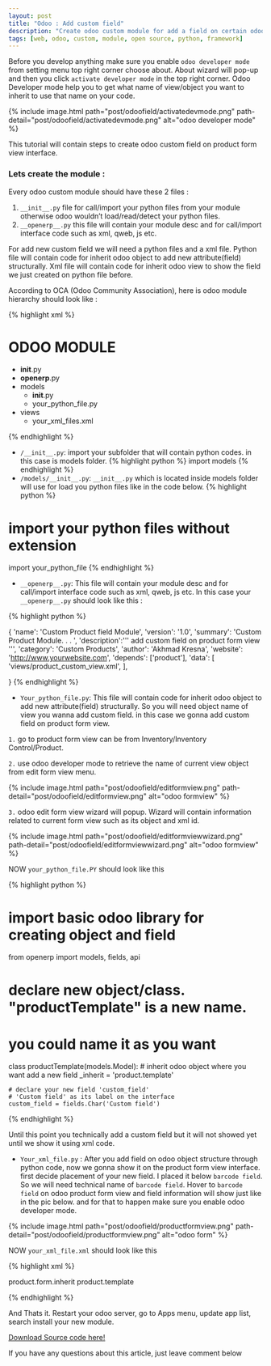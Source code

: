 ```yaml
---
layout: post
title: "Odoo : Add custom field"
description: "Create odoo custom module for add a field on certain odoo backend interface."
tags: [web, odoo, custom, module, open source, python, framework]
---
```


Before you develop anything make sure you enable `odoo developer mode` from setting menu top right corner choose about. About wizard will pop-up and then you click `activate developer mode` in the top right corner. Odoo Developer mode help you to get what name of view/object you want to inherit to use that name on your code.

{% include image.html path="post/odoofield/activatedevmode.png" path-detail="post/odoofield/activatedevmode.png" alt="odoo developer mode" %}

This tutorial will contain steps to create odoo custom field on product form view interface.

### Lets create the module :

Every odoo custom module should have these 2 files : 
1. `__init__.py` file for call/import your python files from your module otherwise odoo wouldn’t load/read/detect your python files. 
2. `__openerp__.py` this file will contain your module desc and for call/import interface code such as xml, qweb, js etc. 

For add new custom field we will need a python files and a xml file. Python file will contain code for inherit odoo object to add new attribute(field) structurally. Xml file will contain code for inherit odoo view to show the field we just created on python file before.

According to OCA (Odoo Community Association), here is odoo module hierarchy should look like :


{% highlight xml %}

# ODOO MODULE
- __init__.py
- __openerp__.py  
- models
  - __init__.py
  - your_python_file.py
- views
  - your_xml_files.xml

{% endhighlight %}


* `/__init__.py`: import your subfolder that will contain python codes. in this case is models folder.
{% highlight python %}
import models
{% endhighlight %}
* `/models/__init__.py`: `__init__.py` which is located inside models folder will use for load you python files like in the code below.
{% highlight python %}
# import your python files without extension
import your_python_file
{% endhighlight %}

* `__openerp__.py`: This file will contain your module desc and for call/import interface code such as xml, qweb, js etc. In this case your `__openerp__.py` should look like this :

{% highlight python %}

{
    'name': 'Custom Product field Module',
    'version': '1.0',
    'summary': 'Custom Product Module. . . ',
    'description':'''
        add custom field on product form view
    ''',
    'category': 'Custom Products',
    'author': 'Akhmad Kresna',
    'website': 'http://www.yourwebsite.com',
    'depends': ['product'],
    'data': [
      'views/product_custom_view.xml',
    ],

}
{% endhighlight %}
* `Your_python_file.py`: This file will contain code for inherit odoo object to add new attribute(field) structurally. So you will need object name of view you wanna add custom field. in this case we gonna add custom field on product form view.

`1.` go to product form view can be from Inventory/Inventory Control/Product.

`2.` use odoo developer mode to retrieve the name of current view object from edit form view menu.
    
{% include image.html path="post/odoofield/editformview.png" path-detail="post/odoofield/editformview.png" alt="odoo formview" %}

`3.` odoo edit form view wizard will popup. Wizard will contain information related to current form view such as its object and xml id.

{% include image.html path="post/odoofield/editformviewwizard.png" path-detail="post/odoofield/editformviewwizard.png" alt="odoo formview" %}

NOW `your_python_file.PY` should look like this

{% highlight python %}
# import basic odoo library for creating object and field
from openerp import models, fields, api

# declare new object/class. "productTemplate" is a new name.
# you could name it as you want
class productTemplate(models.Model):
	# inherit odoo object where you want add a new field
    _inherit = 'product.template'

    # declare your new field 'custom_field'
    # 'Custom field' as its label on the interface
    custom_field = fields.Char('Custom field')
    
{% endhighlight %}

Until this point you technically add a custom field but it will not showed yet until we show it using xml code.

* `Your_xml_file.py` : After you add field on odoo object structure through python code, now we gonna show it on the product form view interface. first decide placement of your new field. I placed it below `barcode field`. So we will need technical name of `barcode field`. Hover to `barcode field` on odoo product form view and field information will show just like in the pic below. and for that to happen make sure you enable odoo developer mode.

{% include image.html path="post/odoofield/productformview.png" path-detail="post/odoofield/productformview.png" alt="odoo form" %}

NOW `your_xml_file.xml` should look like this

{% highlight xml %}
<?xml version="1.0" encoding="utf-8"?>
<openerp>
    <data>
    	<!-- new id name for your new xml record with ir.ui.view model -->
      <record id="view_product_form" model="ir.ui.view">
      	<!-- new name for your new view record -->
		<field name="name">product.form.inherit</field>
		<!-- object of the view -->
		<field name="model">product.template</field>
		<!-- inherit id is view name you want to inherit. we can get it from edit form view wizard like i showed above -->
		<field name="inherit_id" ref="product.product_template_only_form_view" />
		<field name="arch" type="xml">
		<!-- place your new custom after 'barcode' field -->
		  <field name="barcode" position="after">
            <field name="custom_field"/>
          </field>
        </field>
      </record>
    </data>
</openerp>
    
{% endhighlight %}

And Thats it. Restart your odoo server, go to Apps menu, update app list, search install your new module.

<a href="https://github.com/akhmadkresna/odoo-custom-modules/tree/master/add_field">Download Source code here!</a>

If you have any questions about this article, just leave comment below
